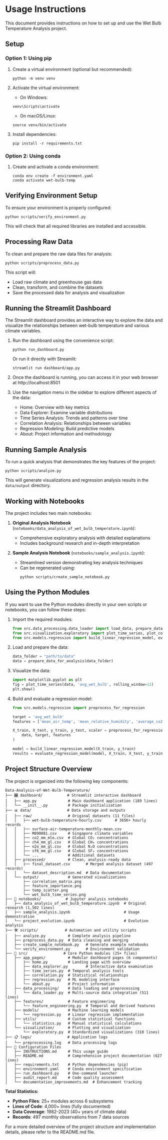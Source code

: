 # Usage Instructions

This document provides instructions on how to set up and use the Wet Bulb Temperature Analysis project.

## Setup

### Option 1: Using pip

1. Create a virtual environment (optional but recommended):
   ```
   python -m venv venv
   ```

2. Activate the virtual environment:
   - On Windows:
   ```
   venv\Scripts\activate
   ```
   - On macOS/Linux:
   ```
   source venv/bin/activate
   ```

3. Install dependencies:
   ```
   pip install -r requirements.txt
   ```

### Option 2: Using conda

1. Create and activate a conda environment:
   ```
   conda env create -f environment.yaml
   conda activate wet-bulb-temp
   ```

## Verifying Environment Setup

To ensure your environment is properly configured:

```
python scripts/verify_environment.py
```

This will check that all required libraries are installed and accessible.

## Processing Raw Data

To clean and prepare the raw data files for analysis:

```
python scripts/preprocess_data.py
```

This script will:
- Load raw climate and greenhouse gas data
- Clean, transform, and combine the datasets
- Save the processed data for analysis and visualization

## Running the Streamlit Dashboard

The Streamlit dashboard provides an interactive way to explore the data and visualize the relationships between wet-bulb temperature and various climate variables.

1. Run the dashboard using the convenience script:
   ```
   python run_dashboard.py
   ```

   Or run it directly with Streamlit:
   ```
   streamlit run dashboard/app.py
   ```

2. Once the dashboard is running, you can access it in your web browser at http://localhost:8501

3. Use the navigation menu in the sidebar to explore different aspects of the data:
   - Home: Overview with key metrics
   - Data Explorer: Examine variable distributions
   - Time Series Analysis: Trends and patterns over time
   - Correlation Analysis: Relationships between variables
   - Regression Modeling: Build predictive models
   - About: Project information and methodology

## Running Sample Analysis

To run a quick analysis that demonstrates the key features of the project:

```
python scripts/analyze.py
```

This will generate visualizations and regression analysis results in the `data/output` directory.

## Working with Notebooks

The project includes two main notebooks:

1. **Original Analysis Notebook** (`notebooks/data_analysis_of_wet_bulb_temperature.ipynb`):
   - Comprehensive exploratory analysis with detailed explanations
   - Includes background research and in-depth interpretation

2. **Sample Analysis Notebook** (`notebooks/sample_analysis.ipynb`):
   - Streamlined version demonstrating key analysis techniques
   - Can be regenerated using:
     ```
     python scripts/create_sample_notebook.py
     ```

## Using the Python Modules

If you want to use the Python modules directly in your own scripts or notebooks, you can follow these steps:

1. Import the required modules:
   ```python
   from src.data_processing.data_loader import load_data, prepare_data_for_analysis
   from src.visualization.exploratory import plot_time_series, plot_correlation_matrix
   from src.models.regression import build_linear_regression_model, evaluate_regression_model
   ```

2. Load and prepare the data:
   ```python
   data_folder = "path/to/data"
   data = prepare_data_for_analysis(data_folder)
   ```

3. Visualize the data:
   ```python
   import matplotlib.pyplot as plt
   fig = plot_time_series(data, 'avg_wet_bulb', rolling_window=12)
   plt.show()
   ```

4. Build and evaluate a regression model:
   ```python
   from src.models.regression import preprocess_for_regression
   
   target = 'avg_wet_bulb'
   features = ['mean_air_temp', 'mean_relative_humidity', 'average_co2']
   
   X_train, X_test, y_train, y_test, scaler = preprocess_for_regression(
       data, target, features
   )
   
   model = build_linear_regression_model(X_train, y_train)
   results = evaluate_regression_model(model, X_train, X_test, y_train, y_test, features)
   ```

## Project Structure Overview

The project is organized into the following key components:

```
Data-Analysis-of-Wet-Bulb-Temperature/
├── 🎛️ dashboard/           # Streamlit interactive dashboard
│   ├── app.py              # Main dashboard application (189 lines)
│   └── __init__.py         # Package initialization
├── 📊 data/                # Data storage and outputs
│   ├── raw/                # Original datasets (11 files)
│   │   ├── wet-bulb-temperature-hourly.csv      # 365K+ hourly records
│   │   ├── surface-air-temperature-monthly-mean.csv
│   │   ├── M890081.csv     # Singapore climate variables
│   │   ├── co2_mm_mlo.csv  # Global CO₂ concentrations
│   │   ├── ch4_mm_gl.csv   # Global CH₄ concentrations
│   │   ├── n2o_mm_gl.csv   # Global N₂O concentrations
│   │   ├── sf6_mm_gl.csv   # Global SF₆ concentrations
│   │   └── ...             # Additional datasets
│   ├── processed/          # Clean, analysis-ready data
│   │   ├── final_dataset.csv       # Merged analysis dataset (497 records)
│   │   └── dataset_description.md  # Data documentation
│   └── output/             # Generated visualizations
│       ├── correlation_matrix.png
│       ├── feature_importance.png
│       ├── temp_scatter.png
│       └── wet_bulb_time_series.png
├── 📓 notebooks/           # Jupyter analysis notebooks
│   ├── data_analysis_of_wet_bulb_temperature.ipynb  # Original research (1,502 lines)
│   ├── sample_analysis.ipynb                        # Usage demonstration
│   └── project_evolution.ipynb                      # Evolution analysis
├── 🛠️ scripts/            # Automation and utility scripts
│   ├── analyze.py          # Complete analysis pipeline
│   ├── preprocess_data.py  # Data cleaning and merging
│   ├── create_sample_notebook.py   # Generate example notebooks
│   └── verify_environment.py       # Environment validation
├── 🧩 src/                # Core Python modules (25+ files)
│   ├── app_pages/          # Modular dashboard pages (6 components)
│   │   ├── home.py         # Landing page with overview
│   │   ├── data_explorer.py        # Interactive data examination
│   │   ├── time_series.py  # Temporal analysis tools
│   │   ├── correlation.py  # Statistical relationships
│   │   ├── regression.py   # ML modeling interface
│   │   └── about.py        # Project information
│   ├── data_processing/    # Data loading and preprocessing
│   │   └── data_loader.py  # Multi-source data integration (511 lines)
│   ├── features/           # Feature engineering
│   │   └── feature_engineering.py  # Temporal and derived features
│   ├── models/             # Machine learning models
│   │   └── regression.py   # Linear regression implementation
│   ├── utils/              # Custom statistical functions
│   │   └── statistics.py   # Manual statistical calculations
│   └── visualization/      # Plotting and visualization
│       └── exploratory.py  # Standardized visualizations (310 lines)
├── 📋 logs/                # Application logs
│   └── preprocessing.log   # Data processing logs
├── 📄 Configuration Files
│   ├── INSTRUCTIONS.md     # This usage guide
│   ├── README.md           # Comprehensive project documentation (627 lines)
│   ├── requirements.txt    # Python dependencies (pip)
│   ├── environment.yaml    # Conda environment specification
│   ├── run_dashboard.py    # One-command launcher
│   ├── audit_report.md     # Code quality assessment
│   └── documentation_improvements.md  # Enhancement tracking
```

**Total Statistics:**
- **Python Files**: 25+ modules across 6 subsystems
- **Lines of Code**: 4,000+ lines (fully documented)
- **Data Coverage**: 1982-2023 (40+ years of climate data)
- **Records**: 497 monthly observations from 7 data sources

For a more detailed overview of the project structure and implementation details, please refer to the README.md file.
